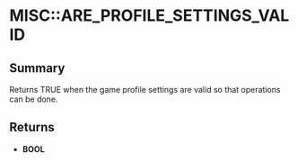 # MISC::ARE_PROFILE_SETTINGS_VALID

## Summary
Returns TRUE when the game profile settings are valid so that operations can be done.

## Returns
* **BOOL**